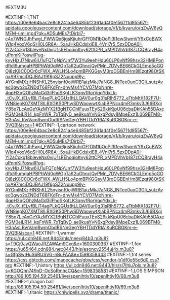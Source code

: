 #EXTM3U

#EXTINF:-1,TNT
https://00e9e64bac2e8c8241a4e6485bf2361ad4f0e156711d95567f-apidata.googleusercontent.com/download/storage/v1/b/kyaru/o/qZvAV8yQMEM-umi.mp4?qk=AD5uMEs7tDirbl7-c4x7WNGJhFwgI_FWWQx6jgsKjiuhrGFfOM1bOoPi3I1ew3IwmVY9xCoBWXWIq4VoxV6qSHl0L6R8A-_5xaJHkBCdsIxiE8_4Vnl7r5_5zxDDpA0I-Yl2aCckg18bleveNx0vjU1sREhoqioItvy62ttCPR_xMPDVhVb187zCQBrayH4auPnmKiPoswiIPug-kyvHjzJ7Nkw6iU1uFQTgNpYJnf7W3Yu9eehHdu60LP6vNf99hsv32HM8Pondftdi9umgaHPBPhWd0qWGpTaK2uGhncjQyPMn_7DVyBE66CkGLEmp5oGOOj8zK8C0OCr6cFWX_AWLH5Lo4pmBPKGGsyM3roDGBEnHm8lEzqt98OtSKnxA97mciDQJBAJ19f6pSZ2Nuupp9ly-AYGmlMXzjHNShKL25nyisnf0ojWRB1aizMkJ7aNG8_INTee0uoC3GIi_sutzAvec0gwo2xZNDdT68FKdFn-dnvMs4YCVO7MoNnre-4qpH3qQOhzMaGd3iIFhoSKgfLK3qnv1RorVqqYdxLk-_tCvJX_tELvfBLiT4agPLkQGUz8tLLQAV0ur0g31sRIh5772_eTtbMtX182F7U-WN8iepK07XMT8ILBXGKS0PhwSDWaowwtXiabBPNcx4mR3mkv3J66BXgiY85q7LcAxGeYAzMYX2fBgNTCChIFuuxTEyS29kkKjpU06cbaDkKAh55DAxcPGM0eiLR14_kpFnWR_7xTqByD_ae9kuaYvN6xgPdsy8MpeExz1L069BTM8-H3nAsLRwVamRwmObdRSNnGegYBHTDdYRIA1KuRCBGKm-e-3VQBl&isca=1
#EXTINF:-1,cartoon network
https://00e9e64bac2e8c8241a4e6485bf2361ad4f0e156711d95567f-apidata.googleusercontent.com/download/storage/v1/b/kyaru/o/qZvAV8yQMEM-umi.mp4?qk=AD5uMEs7tDirbl7-c4x7WNGJhFwgI_FWWQx6jgsKjiuhrGFfOM1bOoPi3I1ew3IwmVY9xCoBWXWIq4VoxV6qSHl0L6R8A-_5xaJHkBCdsIxiE8_4Vnl7r5_5zxDDpA0I-Yl2aCckg18bleveNx0vjU1sREhoqioItvy62ttCPR_xMPDVhVb187zCQBrayH4auPnmKiPoswiIPug-kyvHjzJ7Nkw6iU1uFQTgNpYJnf7W3Yu9eehHdu60LP6vNf99hsv32HM8Pondftdi9umgaHPBPhWd0qWGpTaK2uGhncjQyPMn_7DVyBE66CkGLEmp5oGOOj8zK8C0OCr6cFWX_AWLH5Lo4pmBPKGGsyM3roDGBEnHm8lEzqt98OtSKnxA97mciDQJBAJ19f6pSZ2Nuupp9ly-AYGmlMXzjHNShKL25nyisnf0ojWRB1aizMkJ7aNG8_INTee0uoC3GIi_sutzAvec0gwo2xZNDdT68FKdFn-dnvMs4YCVO7MoNnre-4qpH3qQOhzMaGd3iIFhoSKgfLK3qnv1RorVqqYdxLk-_tCvJX_tELvfBLiT4agPLkQGUz8tLLQAV0ur0g31sRIh5772_eTtbMtX182F7U-WN8iepK07XMT8ILBXGKS0PhwSDWaowwtXiabBPNcx4mR3mkv3J66BXgiY85q7LcAxGeYAzMYX2fBgNTCChIFuuxTEyS29kkKjpU06cbaDkKAh55DAxcPGM0eiLR14_kpFnWR_7xTqByD_ae9kuaYvN6xgPdsy8MpeExz1L069BTM8-H3nAsLRwVamRwmObdRSNnGegYBHTDdYRIA1KuRCBGKm-e-3VQBl&isca=1
#EXTINF:-1,warner
https://ul.cdn946.net:8443/hls/neexj84b3.m3u8?s=T9Cj0JyQWaoJRZAWAm9Cxg&e=1600300367
#EXTINF:-1,fox
https://u65464.cdn884.net:8443/hls/esoncv2554uj4x.m3u8?s=GfgSwIHuS6RUSVG-nBuFAA&e=1598358443
#EXTINF:-1,tnt series
https://css.gbtcdn.com/imagecache/gbw/css/vendor-b1df0e55c6d0.css?pro
#EXTINF:-1,history
https://ul.cdn946.net:8443/hls/sl7lltju7plx.m3u8?s=KGOQhn749nD-OcSoRmhcCQ&e=1598358581
#EXTINF:-1,LOS SIMPSON
http://89.105.194.59:25461/live/spenlhtiy10/spenlhtiy10/68.m3u8
#EXTINF:-1,dragon ball
http://89.105.194.59:25461/live/spenlhtiy10/spenlhtiy10/69.m3u8
#EXTINF:-1,titanic
https://chiwipelis.xyz/drama/titanic/
